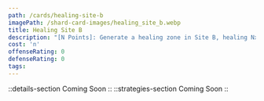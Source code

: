 ```yaml
---
path: /cards/healing-site-b
imagePath: /shard-card-images/healing_site_b.webp
title: Healing Site B
description: "[N Points]: Generate a healing zone in Site B, healing Nx2 HP per seccond."
cost: 'n'
offenseRating: 0
defenseRating: 0
tags:
---
```

::details-section
Coming Soon
::
::strategies-section
Coming Soon
::